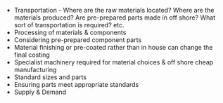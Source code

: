 - Transportation - Where are the raw materials located? Where are the materials produced? Are pre-prepared parts made in off shore? What sort of transportation is required? etc.
- Processing of materials & components
- Considering pre-prepared component parts
- Material finishing or pre-coated rather than in house can change the final costing
- Specialist machinery required for material choices & off shore cheap manufacturing
- Standard sizes and parts
- Ensuring parts meet appropriate standards
- Supply & Demand